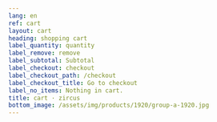 ```yaml
---
lang: en
ref: cart
layout: cart
heading: shopping cart
label_quantity: quantity
label_remove: remove
label_subtotal: Subtotal
label_checkout: checkout
label_checkout_path: /checkout
label_checkout_title: Go to checkout
label_no_items: Nothing in cart.
title: cart · zircus
bottom_image: /assets/img/products/1920/group-a-1920.jpg
---
```

